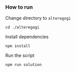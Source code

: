 ### How to run

Change directory to ```alteregogi```

```shell
cd ./alteregogi
```



Install dependencies

```shell
npm install
```



Run the script

```
npm run solution
```

